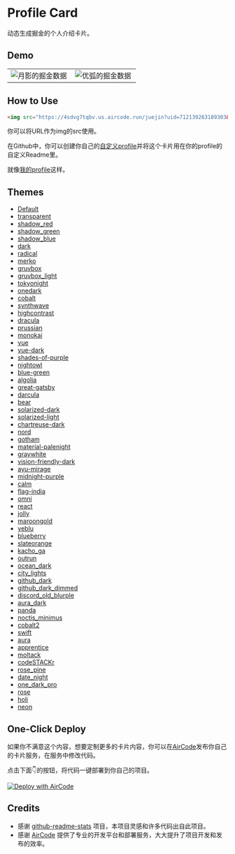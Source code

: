 # Profile Card

动态生成掘金的个人介绍卡片。

## Demo

<table>
  <tr>
    <td><img src="https://4sdvg7tqbv.us.aircode.run/juejin?uid=712139263189303&hide_border=true" alt="月影的掘金数据" style="zoom:100%;" align="left"/></td>
    <td><img src="https://4sdvg7tqbv.us.aircode.run/juejin?uid=852876722177533&theme=algolia&hide_border=true" alt="优弧的掘金数据" style="zoom:100%;" align="left"/></td>
  </tr>
</table>

## How to Use

```html
<img src="https://4sdvg7tqbv.us.aircode.run/juejin?uid=712139263189303&hide_border=true" alt="月影的掘金数据" style="zoom:100%;" align="left"/>
```

你可以将URL作为img的src使用。

在Github中，你可以创建你自己的[自定义profile](https://docs.github.com/en/account-and-profile/setting-up-and-managing-your-github-profile/customizing-your-profile/managing-your-profile-readme)并将这个卡片用在你的profile的自定义Readme里。

就像[我的profile](https://github.com/akira-cn)这样。

## Themes

- [Default](https://4sdvg7tqbv.us.aircode.run/juejin?uid=712139263189303)
- [transparent](https://4sdvg7tqbv.us.aircode.run/juejin?uid=712139263189303&theme=transparent)
- [shadow_red](https://4sdvg7tqbv.us.aircode.run/juejin?uid=712139263189303&theme=shadow_red)
- [shadow_green](https://4sdvg7tqbv.us.aircode.run/juejin?uid=712139263189303&theme=shadow_green)
- [shadow_blue](https://4sdvg7tqbv.us.aircode.run/juejin?uid=712139263189303&theme=shadow_blue)
- [dark](https://4sdvg7tqbv.us.aircode.run/juejin?uid=712139263189303&theme=dark)
- [radical](https://4sdvg7tqbv.us.aircode.run/juejin?uid=712139263189303&theme=radical)
- [merko](https://4sdvg7tqbv.us.aircode.run/juejin?uid=712139263189303&theme=merko)
- [gruvbox](https://4sdvg7tqbv.us.aircode.run/juejin?uid=712139263189303&theme=gruvbox)
- [gruvbox_light](https://4sdvg7tqbv.us.aircode.run/juejin?uid=712139263189303&theme=gruvbox_light)
- [tokyonight](https://4sdvg7tqbv.us.aircode.run/juejin?uid=712139263189303&theme=tokyonight)
- [onedark](https://4sdvg7tqbv.us.aircode.run/juejin?uid=712139263189303&theme=onedark)
- [cobalt](https://4sdvg7tqbv.us.aircode.run/juejin?uid=712139263189303&theme=cobalt)
- [synthwave](https://4sdvg7tqbv.us.aircode.run/juejin?uid=712139263189303&theme=synthwave)
- [highcontrast](https://4sdvg7tqbv.us.aircode.run/juejin?uid=712139263189303&theme=highcontrast)
- [dracula](https://4sdvg7tqbv.us.aircode.run/juejin?uid=712139263189303&theme=dracula)
- [prussian](https://4sdvg7tqbv.us.aircode.run/juejin?uid=712139263189303&theme=prussian)
- [monokai](https://4sdvg7tqbv.us.aircode.run/juejin?uid=712139263189303&theme=monokai)
- [vue](https://4sdvg7tqbv.us.aircode.run/juejin?uid=712139263189303&theme=vue)
- [vue-dark](https://4sdvg7tqbv.us.aircode.run/juejin?uid=712139263189303&theme=vue-dark)
- [shades-of-purple](https://4sdvg7tqbv.us.aircode.run/juejin?uid=712139263189303&theme=shades-of-purple)
- [nightowl](https://4sdvg7tqbv.us.aircode.run/juejin?uid=712139263189303&theme=nightowl)
- [blue-green](https://4sdvg7tqbv.us.aircode.run/juejin?uid=712139263189303&theme=blue-green)
- [algolia](https://4sdvg7tqbv.us.aircode.run/juejin?uid=712139263189303&theme=algolia)
- [great-gatsby](https://4sdvg7tqbv.us.aircode.run/juejin?uid=712139263189303&theme=great-gatsby)
- [darcula](https://4sdvg7tqbv.us.aircode.run/juejin?uid=712139263189303&theme=darcula)
- [bear](https://4sdvg7tqbv.us.aircode.run/juejin?uid=712139263189303&theme=bear)
- [solarized-dark](https://4sdvg7tqbv.us.aircode.run/juejin?uid=712139263189303&theme=solarized-dark)
- [solarized-light](https://4sdvg7tqbv.us.aircode.run/juejin?uid=712139263189303&theme=solarized-light)
- [chartreuse-dark](https://4sdvg7tqbv.us.aircode.run/juejin?uid=712139263189303&theme=chartreuse-dark)
- [nord](https://4sdvg7tqbv.us.aircode.run/juejin?uid=712139263189303&theme=nord)
- [gotham](https://4sdvg7tqbv.us.aircode.run/juejin?uid=712139263189303&theme=gotham)
- [material-palenight](https://4sdvg7tqbv.us.aircode.run/juejin?uid=712139263189303&theme=material-palenight)
- [graywhite](https://4sdvg7tqbv.us.aircode.run/juejin?uid=712139263189303&theme=graywhite)
- [vision-friendly-dark](https://4sdvg7tqbv.us.aircode.run/juejin?uid=712139263189303&theme=vision-friendly-dark)
- [ayu-mirage](https://4sdvg7tqbv.us.aircode.run/juejin?uid=712139263189303&theme=ayu-mirage)
- [midnight-purple](https://4sdvg7tqbv.us.aircode.run/juejin?uid=712139263189303&theme=midnight-purple)
- [calm](https://4sdvg7tqbv.us.aircode.run/juejin?uid=712139263189303&theme=calm)
- [flag-india](https://4sdvg7tqbv.us.aircode.run/juejin?uid=712139263189303&theme=flag-india)
- [omni](https://4sdvg7tqbv.us.aircode.run/juejin?uid=712139263189303&theme=omni)
- [react](https://4sdvg7tqbv.us.aircode.run/juejin?uid=712139263189303&theme=react)
- [jolly](https://4sdvg7tqbv.us.aircode.run/juejin?uid=712139263189303&theme=jolly)
- [maroongold](https://4sdvg7tqbv.us.aircode.run/juejin?uid=712139263189303&theme=maroongold)
- [yeblu](https://4sdvg7tqbv.us.aircode.run/juejin?uid=712139263189303&theme=yeblu)
- [blueberry](https://4sdvg7tqbv.us.aircode.run/juejin?uid=712139263189303&theme=blueberry)
- [slateorange](https://4sdvg7tqbv.us.aircode.run/juejin?uid=712139263189303&theme=slateorange)
- [kacho_ga](https://4sdvg7tqbv.us.aircode.run/juejin?uid=712139263189303&theme=kacho_ga)
- [outrun](https://4sdvg7tqbv.us.aircode.run/juejin?uid=712139263189303&theme=outrun)
- [ocean_dark](https://4sdvg7tqbv.us.aircode.run/juejin?uid=712139263189303&theme=ocean_dark)
- [city_lights](https://4sdvg7tqbv.us.aircode.run/juejin?uid=712139263189303&theme=city_lights)
- [github_dark](https://4sdvg7tqbv.us.aircode.run/juejin?uid=712139263189303&theme=github_dark)
- [github_dark_dimmed](https://4sdvg7tqbv.us.aircode.run/juejin?uid=712139263189303&theme=github_dark_dimmed)
- [discord_old_blurple](https://4sdvg7tqbv.us.aircode.run/juejin?uid=712139263189303&theme=discord_old_blurple)
- [aura_dark](https://4sdvg7tqbv.us.aircode.run/juejin?uid=712139263189303&theme=aura_dark)
- [panda](https://4sdvg7tqbv.us.aircode.run/juejin?uid=712139263189303&theme=panda)
- [noctis_minimus](https://4sdvg7tqbv.us.aircode.run/juejin?uid=712139263189303&theme=noctis_minimus)
- [cobalt2](https://4sdvg7tqbv.us.aircode.run/juejin?uid=712139263189303&theme=cobalt2)
- [swift](https://4sdvg7tqbv.us.aircode.run/juejin?uid=712139263189303&theme=swift)
- [aura](https://4sdvg7tqbv.us.aircode.run/juejin?uid=712139263189303&theme=aura)
- [apprentice](https://4sdvg7tqbv.us.aircode.run/juejin?uid=712139263189303&theme=apprentice)
- [moltack](https://4sdvg7tqbv.us.aircode.run/juejin?uid=712139263189303&theme=moltack)
- [codeSTACKr](https://4sdvg7tqbv.us.aircode.run/juejin?uid=712139263189303&theme=codeSTACKr)
- [rose_pine](https://4sdvg7tqbv.us.aircode.run/juejin?uid=712139263189303&theme=rose_pine)
- [date_night](https://4sdvg7tqbv.us.aircode.run/juejin?uid=712139263189303&theme=date_night)
- [one_dark_pro](https://4sdvg7tqbv.us.aircode.run/juejin?uid=712139263189303&theme=one_dark_pro)
- [rose](https://4sdvg7tqbv.us.aircode.run/juejin?uid=712139263189303&theme=rose)
- [holi](https://4sdvg7tqbv.us.aircode.run/juejin?uid=712139263189303&theme=holi)
- [neon](https://4sdvg7tqbv.us.aircode.run/juejin?uid=712139263189303&theme=neon)

## One-Click Deploy

如果你不满意这个内容，想要定制更多的卡片内容，你可以在[AirCode](https://aircode.io)发布你自己的卡片服务，在服务中修改代码。

点击下面👇的按钮，将代码一键部署到你自己的项目。

[![Deploy with AirCode](https://vercel.com/button)](https://aircode.io/dashboard?share_shareId=eh4pwat5qg&share_name=juejin%20user%20state&share_runtime=node/v16)

## Credits

- 感谢 [github-readme-stats](https://github.com/anuraghazra/github-readme-stats) 项目，本项目灵感和许多代码出自此项目。
- 感谢 [AirCode](https://aircode.io) 提供了专业的开发平台和部署服务，大大提升了项目开发和发布的效率。
